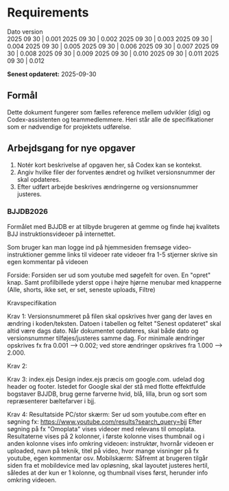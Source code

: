 # Requirements
Dato            version   
2025 09 30 |    0.001
2025 09 30 |    0.002
2025 09 30 |    0.003
2025 09 30 |    0.004
2025 09 30 |    0.005
2025 09 30 |    0.006
2025 09 30 |    0.007
2025 09 30 |    0.008
2025 09 30 |    0.009
2025 09 30 |    0.010
2025 09 30 |    0.011
2025 09 30 |    0.012

**Senest opdateret:** 2025-09-30

## Formål
Dette dokument fungerer som fælles reference mellem udvikler (dig) og Codex-assistenten og teammedlemmere. Heri står alle de specifikationer som er nødvendige for projektets udførelse.

## Arbejdsgang for nye opgaver
1. Notér kort beskrivelse af opgaven her, så Codex kan se kontekst.
2. Angiv hvilke filer der forventes ændret og hvilket versionsnummer der skal opdateres.
3. Efter udført arbejde beskrives ændringerne og versionsnummer justeres.


### BJJDB2026

Formålet med BJJDB er at tilbyde brugeren at gemme og finde høj kvalitets BJJ instruktionsvideoer på internettet. 

Som bruger kan man
    logge ind på hjemmesiden
    fremsøge video-instruktioner
    gemme links til videoer
    rate videoer fra 1-5 stjerner
    skrive sin egen kommentar på videoen

Forside:
Forsiden ser ud som youtube med søgefelt for oven. En "opret" knap. Samt profilbillede yderst oppe i højre hjørne
menubar med knapperne (Alle, shorts, ikke set, er set, seneste uploads, Filtre)



Kravspecifikation

Krav 1: Versionsnummeret på filen skal opskrives hver gang der laves en ændring i koden/teksten. Datoen i tabellen og feltet "Senest opdateret" skal altid være dags dato. Når dokumentet opdateres, skal både dato og versionsnummer tilføjes/justeres samme dag. For minimale ændringer opskrives fx fra 0.001 --> 0.002; ved store ændringer opskrives fra 1.000 --> 2.000.

Krav 2: 

Krav 3: index.ejs
Design index.ejs præcis om google.com. udelad dog header og footer.
Istedet for Google skal der stå med flotte effektfulde bogstaver BJJDB, brug gerne farverne hvid, blå, lilla, brun og sort som repræsenterer bæltefarver i bjj.

Krav 4: Resultatside
PC/stor skærm:
Ser ud som youtube.com efter en søgning fx: https://www.youtube.com/results?search_query=bjj
Efter søgning på fx "Omoplata" vises videoer med relevans til omoplata.
Resultaterne vises på 2 kolonner, i første kolonne vises thumbnail og i anden kolonne vises info omkring videoen: instruktør, hvornår videoen er uploaded, navn på teknik, titel på video, hvor mange visninger på fx youtube, egen kommentar osv.
Mobilskærm:
Såfremt at brugeren tilgår siden fra et mobildevice med lav opløsning, skal layoutet justeres hertil, således at der kun er 1 kolonne, og thumbnail vises først, herunder info omkring videoen.

